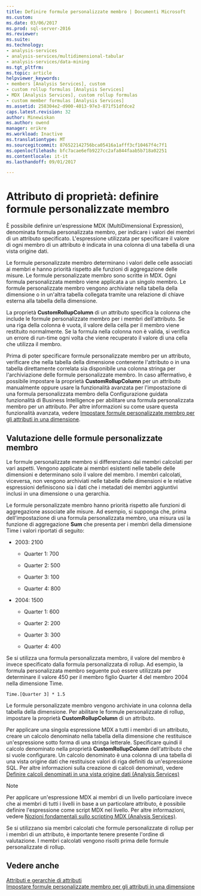 ```yaml
---
title: Definire formule personalizzate membro | Documenti Microsoft
ms.custom: 
ms.date: 03/06/2017
ms.prod: sql-server-2016
ms.reviewer: 
ms.suite: 
ms.technology:
- analysis-services
- analysis-services/multidimensional-tabular
- analysis-services/data-mining
ms.tgt_pltfrm: 
ms.topic: article
helpviewer_keywords:
- members [Analysis Services], custom
- custom rollup formulas [Analysis Services]
- MDX [Analysis Services], custom rollup formulas
- custom member formulas [Analysis Services]
ms.assetid: 258304e2-d900-4013-97e3-871f51dfdce2
caps.latest.revision: 32
author: Minewiskan
ms.author: owend
manager: erikre
ms.workload: Inactive
ms.translationtype: MT
ms.sourcegitcommit: 876522142756bca05416a1afff3cf10467f4c7f1
ms.openlocfilehash: bfc7acae6efb9227cc2afa844faab5b718a02251
ms.contentlocale: it-it
ms.lasthandoff: 09/01/2017

---
```

# <a name="attribute-properties---define-custom-member-formulas"></a>Attributo di proprietà: definire formule personalizzate membro
  È possibile definire un'espressione MDX (MultiDimensional Expression), denominata formula personalizzata membro, per indicare i valori dei membri di un attributo specificato. L'espressione utilizzata per specificare il valore di ogni membro di un attributo è indicata in una colonna di una tabella di una vista origine dati.  
  
 Le formule personalizzate membro determinano i valori delle celle associati ai membri e hanno priorità rispetto alle funzioni di aggregazione delle misure. Le formule personalizzate membro sono scritte in MDX. Ogni formula personalizzata membro viene applicata a un singolo membro. Le formule personalizzate membro vengono archiviate nella tabella della dimensione o in un'altra tabella collegata tramite una relazione di chiave esterna alla tabella della dimensione.  
  
 La proprietà **CustomRollupColumn** di un attributo specifica la colonna che include le formule personalizzate membro per i membri dell'attributo. Se una riga della colonna è vuota, il valore della cella per il membro viene restituito normalmente. Se la formula nella colonna non è valida, si verifica un errore di run-time ogni volta che viene recuperato il valore di una cella che utilizza il membro.  
  
 Prima di poter specificare formule personalizzate membro per un attributo, verificare che nella tabella della dimensione contenente l'attributo o in una tabella direttamente correlata sia disponibile una colonna stringa per l'archiviazione delle formule personalizzate membro. In caso affermativo, è possibile impostare la proprietà **CustomRollupColumn** per un attributo manualmente oppure usare la funzionalità avanzata per l'impostazione di una formula personalizzata membro della Configurazione guidata funzionalità di Business Intelligence per abilitare una formula personalizzata membro per un attributo. Per altre informazioni su come usare questa funzionalità avanzata, vedere [Impostare formule personalizzate membro per gli attributi in una dimensione](../../analysis-services/multidimensional-models/bi-wizard-custom-member-formulas-for-attributes-in-a-dimension.md).  
  
## <a name="evaluating-custom-member-formulas"></a>Valutazione delle formule personalizzate membro  
 Le formule personalizzate membro si differenziano dai membri calcolati per vari aspetti. Vengono applicate ai membri esistenti nelle tabelle delle dimensioni e determinano solo il valore del membro. I membri calcolati, viceversa, non vengono archiviati nelle tabelle delle dimensioni e le relative espressioni definiscono sia i dati che i metadati dei membri aggiuntivi inclusi in una dimensione o una gerarchia.  
  
 Le formule personalizzate membro hanno priorità rispetto alle funzioni di aggregazione associate alle misure. Ad esempio, si supponga che, prima dell'impostazione di una formula personalizzata membro, una misura usi la funzione di aggregazione **Sum** che presenta per i membri della dimensione Time i valori riportati di seguito:  
  
-   2003: 2100  
  
    -   Quarter 1: 700  
  
    -   Quarter 2: 500  
  
    -   Quarter 3: 100  
  
    -   Quarter 4: 800  
  
-   2004: 1500  
  
    -   Quarter 1: 600  
  
    -   Quarter 2: 200  
  
    -   Quarter 3: 300  
  
    -   Quarter 4: 400  
  
 Se si utilizza una formula personalizzata membro, il valore del membro è invece specificato dalla formula personalizzata di rollup. Ad esempio, la formula personalizzata membro seguente può essere utilizzata per determinare il valore 450 per il membro figlio Quarter 4 del membro 2004 nella dimensione Time.  
  
```  
Time.[Quarter 3] * 1.5  
```  
  
 Le formule personalizzate membro vengono archiviate in una colonna della tabella della dimensione. Per abilitare le formule personalizzate di rollup, impostare la proprietà **CustomRollupColumn** di un attributo.  
  
 Per applicare una singola espressione MDX a tutti i membri di un attributo, creare un calcolo denominato nella tabella della dimensione che restituisce un'espressione sotto forma di una stringa letterale. Specificare quindi il calcolo denominato nella proprietà **CustomRollupColumn** dell'attributo che si vuole configurare. Un calcolo denominato è una colonna di una tabella di una vista origine dati che restituisce valori di riga definiti da un'espressione SQL. Per altre informazioni sulla creazione di calcoli denominati, vedere [Definire calcoli denominati in una vista origine dati &#40;Analysis Services&#41;](../../analysis-services/multidimensional-models/define-named-calculations-in-a-data-source-view-analysis-services.md)  
  
> [!NOTE]  
>  Per applicare un'espressione MDX ai membri di un livello particolare invece che ai membri di tutti i livelli in base a un particolare attributo, è possibile definire l'espressione come script MDX nel livello. Per altre informazioni, vedere [Nozioni fondamentali sullo scripting MDX &#40;Analysis Services&#41;](../../analysis-services/multidimensional-models/mdx/mdx-scripting-fundamentals-analysis-services.md).  
  
 Se si utilizzano sia membri calcolati che formule personalizzate di rollup per i membri di un attributo, è importante tenere presente l'ordine di valutazione. I membri calcolati vengono risolti prima delle formule personalizzate di rollup.  
  
## <a name="see-also"></a>Vedere anche  
 [Attributi e gerarchie di attributi](../../analysis-services/multidimensional-models-olap-logical-dimension-objects/attributes-and-attribute-hierarchies.md)   
 [Impostare formule personalizzate membro per gli attributi in una dimensione](../../analysis-services/multidimensional-models/bi-wizard-custom-member-formulas-for-attributes-in-a-dimension.md)  
  
  

